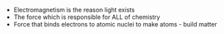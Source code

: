 - Electromagnetism is the reason light exists
- The force which is responsible for ALL of chemistry
- Force that binds electrons to atomic nuclei to make atoms - build matter